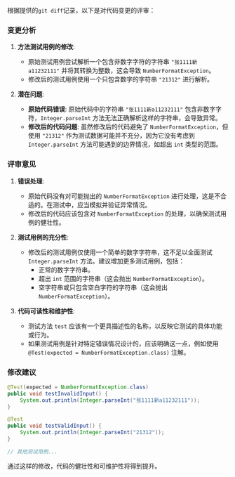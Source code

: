根据提供的`git diff`记录，以下是对代码变更的评审：

### 变更分析

1. **方法测试用例的修改**:
   - 原始测试用例尝试解析一个包含非数字字符的字符串 `"张1111新a11232111"` 并将其转换为整数，这会导致 `NumberFormatException`。
   - 修改后的测试用例使用一个只包含数字的字符串 `"21312"` 进行解析。

2. **潜在问题**:
   - **原始代码错误**: 原始代码中的字符串 `"张1111新a11232111"` 包含非数字字符，`Integer.parseInt` 方法无法正确解析这样的字符串，会导致异常。
   - **修改后的代码问题**: 虽然修改后的代码避免了 `NumberFormatException`，但使用 `"21312"` 作为测试数据可能并不充分，因为它没有考虑到 `Integer.parseInt` 方法可能遇到的边界情况，如超出 `int` 类型的范围。

### 评审意见

1. **错误处理**:
   - 原始代码没有对可能抛出的 `NumberFormatException` 进行处理，这是不合适的。在测试中，应当模拟并验证异常情况。
   - 修改后的代码应该包含对 `NumberFormatException` 的处理，以确保测试用例的健壮性。

2. **测试用例的充分性**:
   - 修改后的测试用例仅使用一个简单的数字字符串，这不足以全面测试 `Integer.parseInt` 方法。建议增加更多测试用例，包括：
     - 正常的数字字符串。
     - 超出 `int` 范围的字符串（这会抛出 `NumberFormatException`）。
     - 空字符串或只包含空白字符的字符串（这会抛出 `NumberFormatException`）。

3. **代码可读性和维护性**:
   - 测试方法 `test` 应该有一个更具描述性的名称，以反映它测试的具体功能或行为。
   - 如果测试用例是针对特定错误情况设计的，应该明确这一点，例如使用 `@Test(expected = NumberFormatException.class)` 注解。

### 修改建议

```java
@Test(expected = NumberFormatException.class)
public void testInvalidInput() {
    System.out.println(Integer.parseInt("张1111新a11232111"));
}

@Test
public void testValidInput() {
    System.out.println(Integer.parseInt("21312"));
}

// 其他测试用例...
```

通过这样的修改，代码的健壮性和可维护性将得到提升。